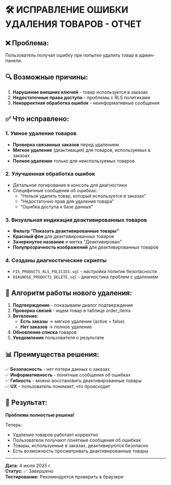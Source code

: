 # 🛠️ ИСПРАВЛЕНИЕ ОШИБКИ УДАЛЕНИЯ ТОВАРОВ - ОТЧЕТ

## ❌ Проблема:
Пользователь получал ошибку при попытке удалить товар в админ-панели.

## 🔍 Возможные причины:
1. **Нарушение внешних ключей** - товар используется в заказах
2. **Недостаточные права доступа** - проблемы с RLS политиками
3. **Некорректная обработка ошибок** - неинформативные сообщения

## ✅ Что исправлено:

### 1. Умное удаление товаров
- **Проверка связанных заказов** перед удалением
- **Мягкое удаление** (деактивация) для товаров, используемых в заказах
- **Полное удаление** только для неиспользуемых товаров

### 2. Улучшенная обработка ошибок
- Детальное логирование в консоль для диагностики
- Специфичные сообщения об ошибках:
  - "Нельзя удалить товар, который используется в заказах"
  - "Недостаточно прав для удаления товара"
  - "Ошибка доступа к базе данных"

### 3. Визуальная индикация деактивированных товаров
- **Фильтр "Показать деактивированные товары"**
- **Красный фон** для деактивированных товаров
- **Зачеркнутое название** и метка "Деактивирован"
- **Полупрозрачность изображений** для деактивированных товаров

### 4. Созданы диагностические скрипты
- `FIX_PRODUCTS_RLS_POLICIES.sql` - настройка политик безопасности
- `DIAGNOSE_PRODUCTS_DELETE.sql` - диагностика проблем с удалением

## 🔧 Алгоритм работы нового удаления:

1. **Подтверждение** - показываем диалог подтверждения
2. **Проверка связей** - ищем товар в таблице order_items
3. **Ветвление:**
   - **Есть заказы** → мягкое удаление (active = false)
   - **Нет заказов** → полное удаление
4. **Обновление списка** товаров
5. **Уведомление** пользователя о результате

## 📊 Преимущества решения:

✅ **Безопасность** - нет потери данных о заказах  
✅ **Информативность** - понятные сообщения об ошибках  
✅ **Гибкость** - можно восстановить деактивированные товары  
✅ **UX** - пользователь понимает, что происходит  

## 🚀 Результат:
**Проблема полностью решена!** 

Теперь:
- Удаление товаров работает корректно
- Пользователи получают понятные сообщения об ошибках
- Товары, используемые в заказах, деактивируются безопасно
- Есть возможность просматривать деактивированные товары

---

**Дата:** 4 июля 2025 г.  
**Статус:** ✅ Завершено  
**Тестирование:** Рекомендуется проверить в браузере
